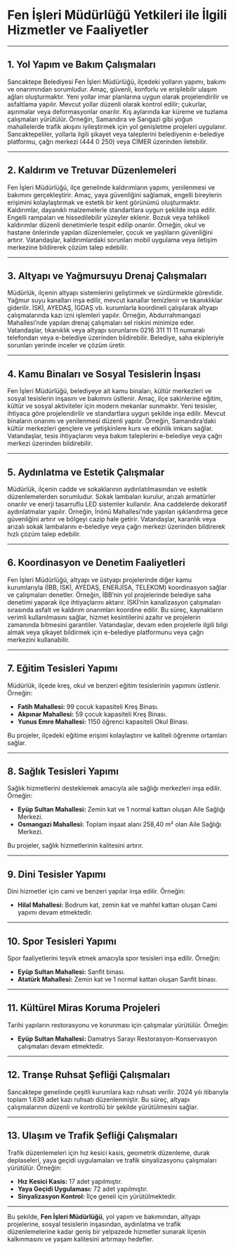 # Fen İşleri Müdürlüğü Yetkileri ile İlgili Hizmetler ve Faaliyetler

---

## 1. Yol Yapım ve Bakım Çalışmaları
Sancaktepe Belediyesi Fen İşleri Müdürlüğü, ilçedeki yolların yapımı, bakımı ve onarımından sorumludur. Amaç, güvenli, konforlu ve erişilebilir ulaşım ağları oluşturmaktır. Yeni yollar imar planlarına uygun olarak projelendirilir ve asfaltlama yapılır. Mevcut yollar düzenli olarak kontrol edilir; çukurlar, aşınmalar veya deformasyonlar onarılır. Kış aylarında kar küreme ve tuzlama çalışmaları yürütülür. Örneğin, Samandıra ve Sarıgazi gibi yoğun mahallelerde trafik akışını iyileştirmek için yol genişletme projeleri uygulanır. Sancaktepeliler, yollarla ilgili şikayet veya taleplerini belediyenin e-belediye platformu, çağrı merkezi (444 0 250) veya CİMER üzerinden iletebilir.

---

## 2. Kaldırım ve Tretuvar Düzenlemeleri
Fen İşleri Müdürlüğü, ilçe genelinde kaldırımların yapımı, yenilenmesi ve bakımını gerçekleştirir. Amaç, yaya güvenliğini sağlamak, engelli bireylerin erişimini kolaylaştırmak ve estetik bir kent görünümü oluşturmaktır. Kaldırımlar, dayanıklı malzemelerle standartlara uygun şekilde inşa edilir. Engelli rampaları ve hissedilebilir yüzeyler eklenir. Bozuk veya tehlikeli kaldırımlar düzenli denetimlerle tespit edilip onarılır. Örneğin, okul ve hastane önlerinde yapılan düzenlemeler, çocuk ve yaşlıların güvenliğini artırır. Vatandaşlar, kaldırımlardaki sorunları mobil uygulama veya iletişim merkezine bildirerek çözüm talep edebilir.

---

## 3. Altyapı ve Yağmursuyu Drenaj Çalışmaları
Müdürlük, ilçenin altyapı sistemlerini geliştirmek ve sürdürmekle görevlidir. Yağmur suyu kanalları inşa edilir, mevcut kanallar temizlenir ve tıkanıklıklar giderilir. İSKİ, AYEDAŞ, İGDAŞ vb. kurumlarla koordineli çalışılarak altyapı çalışmalarında kazı izni işlemleri yapılır. Örneğin, Abdurrahmangazi Mahallesi’nde yapılan drenaj çalışmaları sel riskini minimize eder. Vatandaşlar, tıkanıklık veya altyapı sorunlarını 0216 311 11 11 numaralı telefondan veya e-belediye üzerinden bildirebilir. Belediye, saha ekipleriyle sorunları yerinde inceler ve çözüm üretir.

---

## 4. Kamu Binaları ve Sosyal Tesislerin İnşası
Fen İşleri Müdürlüğü, belediyeye ait kamu binaları, kültür merkezleri ve sosyal tesislerin inşasını ve bakımını üstlenir. Amaç, ilçe sakinlerine eğitim, kültür ve sosyal aktiviteler için modern mekanlar sunmaktır. Yeni tesisler, ihtiyaca göre projelendirilir ve standartlara uygun şekilde inşa edilir. Mevcut binaların onarımı ve yenilenmesi düzenli yapılır. Örneğin, Samandıra’daki kültür merkezleri gençlere ve yetişkinlere kurs ve etkinlik imkanı sağlar. Vatandaşlar, tesis ihtiyaçlarını veya bakım taleplerini e-belediye veya çağrı merkezi üzerinden bildirebilir.

---

## 5. Aydınlatma ve Estetik Çalışmalar
Müdürlük, ilçenin cadde ve sokaklarının aydınlatılmasından ve estetik düzenlemelerden sorumludur. Sokak lambaları kurulur, arızalı armatürler onarılır ve enerji tasarruflu LED sistemler kullanılır. Ana caddelerde dekoratif aydınlatmalar yapılır. Örneğin, İnönü Mahallesi’nde yapılan ışıklandırma gece güvenliğini artırır ve bölgeyi cazip hale getirir. Vatandaşlar, karanlık veya arızalı sokak lambalarını e-belediye veya çağrı merkezi üzerinden bildirerek hızlı çözüm talep edebilir.

---

## 6. Koordinasyon ve Denetim Faaliyetleri
Fen İşleri Müdürlüğü, altyapı ve üstyapı projelerinde diğer kamu kurumlarıyla (İBB, İSKİ, AYEDAŞ, ENERJİSA, TELEKOM) koordinasyon sağlar ve çalışmaları denetler. Örneğin, İBB’nin yol projelerinde belediye saha denetimi yaparak ilçe ihtiyaçlarını aktarır. İSKİ’nin kanalizasyon çalışmaları sırasında asfalt ve kaldırım onarımları koordine edilir. Bu süreç, kaynakların verimli kullanılmasını sağlar, hizmet kesintilerini azaltır ve projelerin zamanında bitmesini garantiler. Vatandaşlar, devam eden projelerle ilgili bilgi almak veya şikayet bildirmek için e-belediye platformunu veya çağrı merkezini kullanabilir.

---

## 7. Eğitim Tesisleri Yapımı
Müdürlük, ilçede kreş, okul ve benzeri eğitim tesislerinin yapımını üstlenir. Örneğin:
- **Fatih Mahallesi:** 99 çocuk kapasiteli Kreş Binası.
- **Akpınar Mahallesi:** 59 çocuk kapasiteli Kreş Binası.
- **Yunus Emre Mahallesi:** 1150 öğrenci kapasiteli Okul Binası.

Bu projeler, ilçedeki eğitime erişimi kolaylaştırır ve kaliteli öğrenme ortamları sağlar.

---

## 8. Sağlık Tesisleri Yapımı
Sağlık hizmetlerini desteklemek amacıyla aile sağlığı merkezleri inşa edilir. Örneğin:
- **Eyüp Sultan Mahallesi:** Zemin kat ve 1 normal kattan oluşan Aile Sağlığı Merkezi.
- **Osmangazi Mahallesi:** Toplam inşaat alanı 258,40 m² olan Aile Sağlığı Merkezi.

Bu projeler, sağlık hizmetlerinin kalitesini artırır.

---

## 9. Dini Tesisler Yapımı
Dini hizmetler için cami ve benzeri yapılar inşa edilir. Örneğin:
- **Hilal Mahallesi:** Bodrum kat, zemin kat ve mahfel kattan oluşan Cami yapımı devam etmektedir.

---

## 10. Spor Tesisleri Yapımı
Spor faaliyetlerini teşvik etmek amacıyla spor tesisleri inşa edilir. Örneğin:
- **Eyüp Sultan Mahallesi:** Sanfit binası.
- **Atatürk Mahallesi:** Zemin kat ve 1 normal kattan oluşan Sanfit binası.

---

## 11. Kültürel Miras Koruma Projeleri
Tarihi yapıların restorasyonu ve korunması için çalışmalar yürütülür. Örneğin:
- **Eyüp Sultan Mahallesi:** Damatrys Sarayı Restorasyon-Konservasyon çalışmaları devam etmektedir.

---

## 12. Tranşe Ruhsat Şefliği Çalışmaları
Sancaktepe genelinde çeşitli kurumlara kazı ruhsatı verilir. 2024 yılı itibarıyla toplam 1.639 adet kazı ruhsatı düzenlenmiştir. Bu süreç, altyapı çalışmalarının düzenli ve kontrollü bir şekilde yürütülmesini sağlar.

---

## 13. Ulaşım ve Trafik Şefliği Çalışmaları
Trafik düzenlemeleri için hız kesici kasis, geometrik düzenleme, durak deplaseleri, yaya geçidi uygulamaları ve trafik sinyalizasyonu çalışmaları yürütülür. Örneğin:
- **Hız Kesici Kasis:** 17 adet yapılmıştır.
- **Yaya Geçidi Uygulaması:** 72 adet yapılmıştır.
- **Sinyalizasyon Kontrol:** İlçe geneli için yürütülmektedir.

---

Bu şekilde, **Fen İşleri Müdürlüğü**, yol yapım ve bakımından, altyapı projelerine, sosyal tesislerin inşasından, aydınlatma ve trafik düzenlemelerine kadar geniş bir yelpazede hizmetler sunarak ilçenin kalkınmasını ve yaşam kalitesini artırmayı hedefler.
